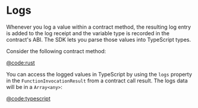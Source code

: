 # Logs

Whenever you log a value within a contract method, the resulting log entry is added to the log receipt and the variable type is recorded in the contract's ABI. The SDK lets you parse those values into TypeScript types.

Consider the following contract method:

[@code:rust](./packages/fuel-gauge/test-projects/coverage-contract/src/main.sw#typedoc:Log-demo)

You can access the logged values in TypeScript by using the `logs` property in the `FunctionInvocationResult` from a contract call result. The logs data will be in a `Array<any>`:

[@code:typescript](./packages/fuel-gauge/src/coverage-contract.test.ts#typedoc:Log-output)
